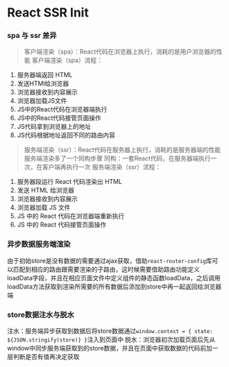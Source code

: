 # React SSR Init

### spa 与 ssr 差异
> 客户端渲染（spa）：React代码在浏览器上执行，消耗的是用户浏览器的性能
客户端渲染（spa）流程：
1. 服务器端返回 HTML
2. 发送HTMl给浏览器
3. 浏览器接收到内容展示
4. 浏览器加载JS文件
5. JS中的React代码在浏览器端执行
6. JS中的React代码接管页面操作
7. JS代码拿到浏览器上的地址
8. JS代码根据地址返回不同的路由内容

> 服务端渲染（ssr）：React代码在服务器上执行，消耗的是服务器端的性能
> 服务端渲染多了一个同构步骤
> 同构：一套React代码，在服务器端执行一次，在客户端再执行一次
服务端渲染（ssr）流程：
1. 服务器段运行 React 代码渲染出 HTML
2. 发送 HTML 给浏览器
3. 浏览器接收到内容展示
4. 浏览器加载 JS 文件
5. JS 中的 React 代码在浏览器端重新执行
6. JS 中的 React 代码接管页面操作

### 异步数据服务端渲染
由于初始store是没有数据的需要通过ajax获取，借助`react-router-config`库可以匹配到相应的路由跟需要渲染的子路由，这时候需要借助路由功能定义loadData字段，并且在相应页面文件中定义组件的静态函数loadData，之后调用loadData方法获取到渲染所需要的所有数据后添加到store中再一起返回给浏览器端

### store数据注水与脱水
注水：服务端异步获取到数据后将store数据通过`window.context = { state: ${JSON.stringify(store)} }`注入到页面中
脱水：浏览器初次加载页面后先从window中同步服务端获取到的store数据，并且在页面中获取数据的代码前加一层判断是否有值再决定获取

